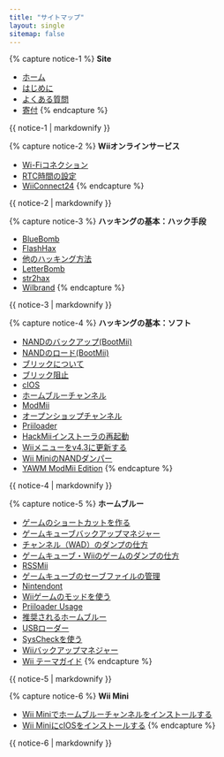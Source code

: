 ```yaml
---
title: "サイトマップ"
layout: single
sitemap: false
---
```


{% capture notice-1 %}
**Site**
+ [ホーム](/)
+ [はじめに](get-started)
+ [よくある質問](faq)
+ [寄付](donations)
{% endcapture %}
<div class="notice--info">{{ notice-1 | markdownify }}</div>

{% capture notice-2 %}
**Wiiオンラインサービス**
+ [Wi-Fiコネクション](wiimmfi)
+ [RTC時間の設定](wiiconnect24#updating-rtc-clock)
+ [WiiConnect24](wiiconnect24)
{% endcapture %}
<div class="notice--primary">{{ notice-2 | markdownify }}</div>

{% capture notice-3 %}
**ハッキングの基本：ハック手段**
+ [BlueBomb](bluebomb)
+ [FlashHax](flashhax)
+ [他のハッキング方法](legacy-exploits)
+ [LetterBomb](letterbomb)
+ [str2hax](str2hax)
+ [Wilbrand](wilbrand)
{% endcapture %}
<div class="notice--primary">{{ notice-3 | markdownify }}</div>

{% capture notice-4 %}
**ハッキングの基本：ソフト**
+ [NANDのバックアップ(BootMii)](bootmii)
+ [NANDのロード(BootMii)](bootmiirecover)
+ [ブリックについて](bricks)
+ [ブリック阻止](bricks#brick-prevention)
+ [cIOS](cios)
+ [ホームブルーチャンネル](hbc)
+ [ModMii](modmii)
+ [オープンショップチャンネル](osc)
+ [Priiloader](priiloader)
+ [HackMiiインストーラの再起動](hackmii)
+ [Wiiメニューをv4.3に更新する](update)
+ [Wii MiniのNANDダンパー](wnd-mini)
+ [YAWM ModMii Edition](yawmme)
{% endcapture %}
<div class="notice--primary">{{ notice-4 | markdownify }}</div>

{% capture notice-5 %}
**ホームブルー**
+ [ゲームのショートカットを作る](wiigsc)
+ [ゲームキューブバックアップマネジャー](gcbackupmanager)
+ [チャンネル（WAD）のダンプの仕方](dump-wads)
+ [ゲームキューブ・Wiiのゲームのダンプの仕方](dump-games)
+ [RSSMii](rssmii)
+ [ゲームキューブのセーブファイルの管理](gcsaves)
+ [Nintendont](nintendont)
+ [Wiiゲームのモッドを使う](riivolution)
+ [Priiloader Usage](priiloader-usage)
+ [推奨されるホームブルー](recommended-homebrew)
+ [USBローダー](wii-loaders)
+ [SysCheckを使う](syscheck)
+ [Wiiバックアップマネジャー](wiibackupmanager)
+ [Wii テーマガイド](themes)
{% endcapture %}
<div class="notice--primary">{{ notice-5 | markdownify }}</div>

{% capture notice-6 %}
**Wii Mini**
+ [Wii Miniでホームブルーチャンネルをインストールする](hbc-mini)
+ [Wii MiniにcIOSをインストールする](cios-mini)
{% endcapture %}
<div class="notice--primary">{{ notice-6 | markdownify }}</div>

